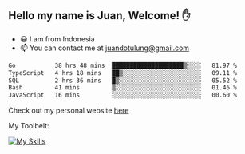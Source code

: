 ## Hello my name is Juan, Welcome! ✋

- 😀 I am from Indonesia
- 📫 You can contact me at juandotulung@gmail.com

<!--START_SECTION:waka-->

```txt
Go           38 hrs 48 mins  ████████████████████▒░░░░   81.97 %
TypeScript   4 hrs 18 mins   ██▒░░░░░░░░░░░░░░░░░░░░░░   09.11 %
SQL          2 hrs 36 mins   █▒░░░░░░░░░░░░░░░░░░░░░░░   05.52 %
Bash         41 mins         ▒░░░░░░░░░░░░░░░░░░░░░░░░   01.46 %
JavaScript   16 mins         ░░░░░░░░░░░░░░░░░░░░░░░░░   00.60 %
```

<!--END_SECTION:waka-->

Check out my personal website [here](https://juanchristian.com)

My Toolbelt:

[![My Skills](https://skillicons.dev/icons?i=go,js,ts,nodejs,express,react,nextjs,vue,tailwind,vite,html,css,python,php,aws,bash,linux,postgres,mysql,redis,kafka,docker,vercel,netlify,vscode,figma)](https://skillicons.dev)

